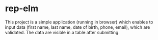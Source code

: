 # rep-elm

This project is a simple application (running in browser) which enables to input data (first name, last name, date of birth, phone, email), which are validated. The data are visible in a table after submitting.
